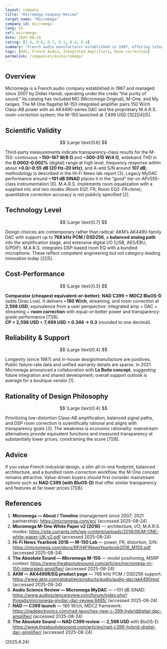 ```yaml
---
layout: company
title: "Micromega Company Review"
target_name: "Micromega"
company_id: micromega
lang: en
ref: micromega
date: 2025-08-24
rating: [2.4, 0.6, 0.7, 0.3, 0.4, 0.4]
summary: "French audio manufacturer established in 1987, offering integrated amplifiers and DACs with room correction technology; however, cost-performance is challenged by mainstream competitors."
tags: [DAC, French Audio, Integrated Amplifiers, Room correction]
permalink: /companies/en/micromega/
---
```

## Overview

Micromega is a French audio company established in 1987 and managed since 2007 by Didier Hamdi, operating under the credo “the purity of sound.” Its catalog has included MO (Micromega Original), M-One, and My ranges. The M-One flagship M-150 integrated amplifier pairs 150 W/ch Class-AB power with an AK4490-series DAC and the proprietary M.A.R.S. room-correction system; the M-150 launched at 7,499 USD [1][2][4][5].

## Scientific Validity

$$ \Large \text{0.6} $$

Third-party measurements indicate transparency-class results for the M-150: continuous **~150–167 W/8 Ω** and **~300–315 W/4 Ω**, wideband THD in the **0.0002–0.002%** (digital) range at high level, frequency response within about **+0.0/–0.55 dB (20 Hz–20 kHz)**, and A-wtd S/N around **107 dB**; methodology is described in the Hi-Fi News lab report [3]. Legacy MyDAC performance around **~101 dB SINAD** places it in the “good” tier on APx555-class instrumentation [6]. M.A.R.S. implements room equalization with a supplied mic and two modes (Room EQ1: FR; Room EQ2: FR+time); quantitative correction accuracy is not publicly specified [2].

## Technology Level

$$ \Large \text{0.7} $$

Design choices are contemporary rather than radical: AKM’s AK4490-family DAC with support up to **768 kHz PCM / DSD256**, a **balanced analog path** into the amplification stage, and extensive digital I/O (USB, AES/EBU, S/PDIF). M.A.R.S. integrates DSP-based room EQ with a bundled microphone. These reflect competent engineering but not category-leading innovation today [2][5].

## Cost-Performance

$$ \Large \text{0.3} $$

**Comparator (cheapest equivalent-or-better):** **NAD C399 + MDC2 BluOS-D** (adds Dirac Live). It delivers **~180 W/ch**, streaming, and room correction at **2,598 USD**; equivalence from a user perspective: integrated amp + DAC + streaming + **room correction** with equal-or-better power and transparency-grade performance [7][8].  
**CP = 2,598 USD ÷ 7,499 USD = 0.346 → 0.3** (rounded to one decimal).

## Reliability & Support

$$ \Large \text{0.4} $$

Longevity (since 1987) and in-house design/manufacture are positives. Public failure-rate data and unified warranty details are sparse. In 2021 Micromega announced a collaboration with **La Boite concept**, suggesting future integration and shared development; overall support outlook is average for a boutique vendor [1].

## Rationality of Design Philosophy

$$ \Large \text{0.4} $$

Prioritizing low-distortion Class-AB amplification, balanced signal paths, and DSP room correction is scientifically rational and aligns with transparency goals [3]. The weakness is economic rationality: mainstream alternatives provide equivalent functions and measured transparency at substantially lower prices, constraining the score [7][8].

## Advice

If you value French industrial design, a slim all-in-one footprint, balanced architecture, and a bundled room-correction workflow, the M-One concept remains attractive. Value-driven buyers should first consider mainstream options such as **NAD C399 (with BluOS-D)** that offer similar transparency and features at far lower prices [7][8].

## References

1) **Micromega — About / Timeline** (management since 2007; 2021 partnership): https://micromega.com/en/ (accessed 2025-08-24)  
2) **Micromega M-One White Paper v2 (2016)** — architecture, I/O, M.A.R.S. modes: https://site.currants.info/wp-content/uploads/2019/06/M-ONE-white-paper-UK-v2.pdf (accessed 2025-08-24)  
3) **Hi-Fi News Yearbook 2018 — M-150 Lab** — power, FR, distortion, S/N: https://micromega.com/docs/RP/HiFiNewsYearbook2018_M150.pdf (accessed 2025-08-24)  
4) **The Absolute Sound — Micromega M-150** — model positioning, MSRP context: https://www.theabsolutesound.com/articles/micromega-m-150-integrated-amplifier/ (accessed 2025-08-24)  
5) **AKM — AK4490R/EQ product page** — 768 kHz PCM / DSD256 support: https://www.akm.com/global/en/products/audio/audio-dac/ak4490req/ (accessed 2025-08-24)  
6) **Audio Science Review — Micromega MyDAC** — ~101 dB SINAD: https://www.audiosciencereview.com/forum/index.php?threads/micromega-mydac-dac-review.9495/ (accessed 2025-08-24)  
7) **NAD — C399 launch** — 180 W/ch, MDC2 framework: https://nadelectronics.com/nad-launches-new-c-399-hybriddigital-dac-amplifier/ (accessed 2025-08-24)  
8) **The Absolute Sound — NAD C399 review** — **2,598 USD** with BluOS-D: https://www.theabsolutesound.com/articles/nad-c399-hybrid-digital-dac-amplifier/ (accessed 2025-08-24)

(2025.8.24)

